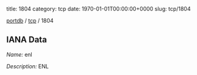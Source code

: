 title: 1804
category: tcp
date: 1970-01-01T00:00:00+0000
slug: tcp/1804

[portdb](/) / [tcp](/category/tcp.html) / 1804


## IANA Data

_Name:_ enl

_Description:_ ENL

